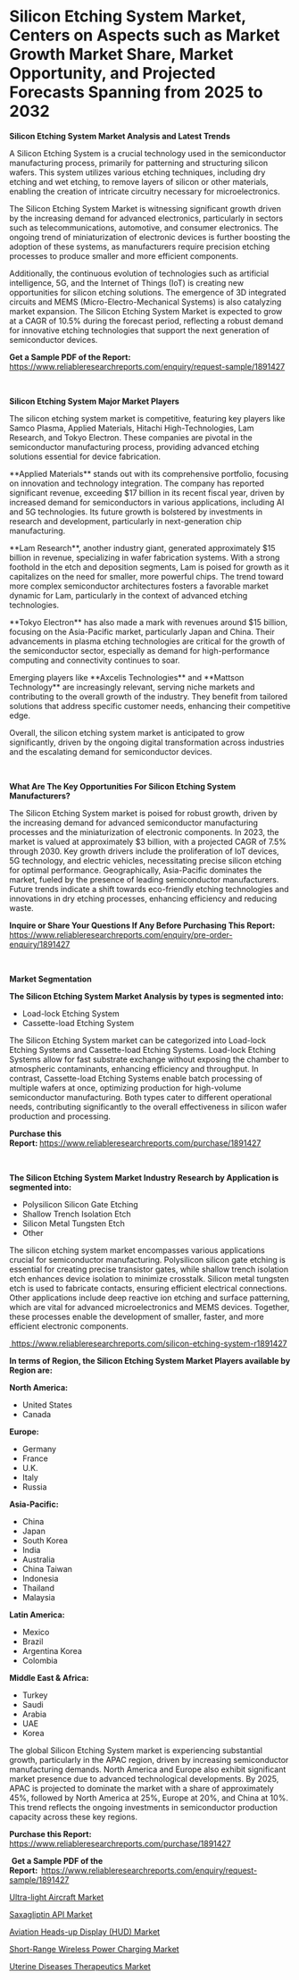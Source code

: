 <p><h1>Silicon Etching System Market, Centers on Aspects such as Market Growth Market Share, Market Opportunity, and Projected Forecasts Spanning from 2025 to 2032</h1></p><p><strong>Silicon Etching System Market Analysis and Latest Trends</strong></p>
<p><p>A Silicon Etching System is a crucial technology used in the semiconductor manufacturing process, primarily for patterning and structuring silicon wafers. This system utilizes various etching techniques, including dry etching and wet etching, to remove layers of silicon or other materials, enabling the creation of intricate circuitry necessary for microelectronics. </p><p>The Silicon Etching System Market is witnessing significant growth driven by the increasing demand for advanced electronics, particularly in sectors such as telecommunications, automotive, and consumer electronics. The ongoing trend of miniaturization of electronic devices is further boosting the adoption of these systems, as manufacturers require precision etching processes to produce smaller and more efficient components.</p><p>Additionally, the continuous evolution of technologies such as artificial intelligence, 5G, and the Internet of Things (IoT) is creating new opportunities for silicon etching solutions. The emergence of 3D integrated circuits and MEMS (Micro-Electro-Mechanical Systems) is also catalyzing market expansion. The Silicon Etching System Market is expected to grow at a CAGR of 10.5% during the forecast period, reflecting a robust demand for innovative etching technologies that support the next generation of semiconductor devices.</p></p>
<p><strong>Get a Sample PDF of the Report:&nbsp;</strong> <a href="https://www.reliableresearchreports.com/enquiry/request-sample/1891427?utm_campaign=8&utm_medium=2&utm_source=Github&utm_content=ia&utm_term=14012025&utm_id=silicon-etching-system">https://www.reliableresearchreports.com/enquiry/request-sample/1891427</a></p>
<p>&nbsp;</p>
<p><strong>Silicon Etching System Major Market Players</strong></p>
<p><p>The silicon etching system market is competitive, featuring key players like Samco Plasma, Applied Materials, Hitachi High-Technologies, Lam Research, and Tokyo Electron. These companies are pivotal in the semiconductor manufacturing process, providing advanced etching solutions essential for device fabrication.</p><p>**Applied Materials** stands out with its comprehensive portfolio, focusing on innovation and technology integration. The company has reported significant revenue, exceeding $17 billion in its recent fiscal year, driven by increased demand for semiconductors in various applications, including AI and 5G technologies. Its future growth is bolstered by investments in research and development, particularly in next-generation chip manufacturing.</p><p>**Lam Research**, another industry giant, generated approximately $15 billion in revenue, specializing in wafer fabrication systems. With a strong foothold in the etch and deposition segments, Lam is poised for growth as it capitalizes on the need for smaller, more powerful chips. The trend toward more complex semiconductor architectures fosters a favorable market dynamic for Lam, particularly in the context of advanced etching technologies.</p><p>**Tokyo Electron** has also made a mark with revenues around $15 billion, focusing on the Asia-Pacific market, particularly Japan and China. Their advancements in plasma etching technologies are critical for the growth of the semiconductor sector, especially as demand for high-performance computing and connectivity continues to soar.</p><p>Emerging players like **Axcelis Technologies** and **Mattson Technology** are increasingly relevant, serving niche markets and contributing to the overall growth of the industry. They benefit from tailored solutions that address specific customer needs, enhancing their competitive edge.</p><p>Overall, the silicon etching system market is anticipated to grow significantly, driven by the ongoing digital transformation across industries and the escalating demand for semiconductor devices.</p></p>
<p>&nbsp;</p>
<p><strong>What Are The Key Opportunities For Silicon Etching System Manufacturers?</strong></p>
<p><p>The Silicon Etching System market is poised for robust growth, driven by the increasing demand for advanced semiconductor manufacturing processes and the miniaturization of electronic components. In 2023, the market is valued at approximately $3 billion, with a projected CAGR of 7.5% through 2030. Key growth drivers include the proliferation of IoT devices, 5G technology, and electric vehicles, necessitating precise silicon etching for optimal performance. Geographically, Asia-Pacific dominates the market, fueled by the presence of leading semiconductor manufacturers. Future trends indicate a shift towards eco-friendly etching technologies and innovations in dry etching processes, enhancing efficiency and reducing waste.</p></p>
<p><strong>Inquire or Share Your Questions If Any Before Purchasing This Report:</strong> <a href="https://www.reliableresearchreports.com/enquiry/pre-order-enquiry/1891427?utm_campaign=8&utm_medium=2&utm_source=Github&utm_content=ia&utm_term=14012025&utm_id=silicon-etching-system">https://www.reliableresearchreports.com/enquiry/pre-order-enquiry/1891427</a></p>
<p>&nbsp;</p>
<p><strong>Market Segmentation</strong></p>
<p><strong>The Silicon Etching System Market Analysis by types is segmented into:</strong></p>
<p><ul><li>Load-lock Etching System</li><li>Cassette-load Etching System</li></ul></p>
<p><p>The Silicon Etching System market can be categorized into Load-lock Etching Systems and Cassette-load Etching Systems. Load-lock Etching Systems allow for fast substrate exchange without exposing the chamber to atmospheric contaminants, enhancing efficiency and throughput. In contrast, Cassette-load Etching Systems enable batch processing of multiple wafers at once, optimizing production for high-volume semiconductor manufacturing. Both types cater to different operational needs, contributing significantly to the overall effectiveness in silicon wafer production and processing.</p></p>
<p><strong>Purchase this Report:&nbsp;</strong><a href="https://www.reliableresearchreports.com/purchase/1891427?utm_campaign=8&utm_medium=2&utm_source=Github&utm_content=ia&utm_term=14012025&utm_id=silicon-etching-system">https://www.reliableresearchreports.com/purchase/1891427</a></p>
<p>&nbsp;</p>
<p><strong>The Silicon Etching System Market Industry Research by Application is segmented into:</strong></p>
<p><ul><li>Polysilicon Silicon Gate Etching</li><li>Shallow Trench Isolation Etch</li><li>Silicon Metal Tungsten Etch</li><li>Other</li></ul></p>
<p><p>The silicon etching system market encompasses various applications crucial for semiconductor manufacturing. Polysilicon silicon gate etching is essential for creating precise transistor gates, while shallow trench isolation etch enhances device isolation to minimize crosstalk. Silicon metal tungsten etch is used to fabricate contacts, ensuring efficient electrical connections. Other applications include deep reactive ion etching and surface patterning, which are vital for advanced microelectronics and MEMS devices. Together, these processes enable the development of smaller, faster, and more efficient electronic components.</p></p>
<p><a href="https://www.reliableresearchreports.com/silicon-etching-system-r1891427?utm_campaign=8&utm_medium=2&utm_source=Github&utm_content=ia&utm_term=14012025&utm_id=silicon-etching-system">&nbsp;https://www.reliableresearchreports.com/silicon-etching-system-r1891427</a></p>
<p><strong>In terms of Region, the Silicon Etching System Market Players available by Region are:</strong></p>
<p>
    <p> <strong> North America: </strong>
        <ul>
            <li>United States</li>
            <li>Canada</li>
        </ul>
        </p> 
    <p> <strong> Europe: </strong>
        <ul>
            <li>Germany</li>
            <li>France</li>
            <li>U.K.</li>
            <li>Italy</li>
            <li>Russia</li>
        </ul>
        </p> 
    <p> <strong> Asia-Pacific: </strong>
        <ul>
            <li>China</li>
            <li>Japan</li>
            <li>South Korea</li>
            <li>India</li>
            <li>Australia</li>
            <li>China Taiwan</li>
            <li>Indonesia</li>
            <li>Thailand</li>
            <li>Malaysia</li>
        </ul>
        </p> 
    <p> <strong> Latin America: </strong>
        <ul>
            <li>Mexico</li>
            <li>Brazil</li>
            <li>Argentina Korea</li>
            <li>Colombia</li>
        </ul>
        </p> 
    <p> <strong> Middle East & Africa: </strong>
        <ul>
            <li>Turkey</li>
            <li>Saudi</li>
            <li>Arabia</li>
            <li>UAE</li>
            <li>Korea</li>
        </ul>
    </p>
    </p>
<p><p>The global Silicon Etching System market is experiencing substantial growth, particularly in the APAC region, driven by increasing semiconductor manufacturing demands. North America and Europe also exhibit significant market presence due to advanced technological developments. By 2025, APAC is projected to dominate the market with a share of approximately 45%, followed by North America at 25%, Europe at 20%, and China at 10%. This trend reflects the ongoing investments in semiconductor production capacity across these key regions.</p></p>
<p><strong>Purchase this Report: </strong><a href="https://www.reliableresearchreports.com/purchase/1891427?utm_campaign=8&utm_medium=2&utm_source=Github&utm_content=ia&utm_term=14012025&utm_id=silicon-etching-system">https://www.reliableresearchreports.com/purchase/1891427</a></p>
<p>&nbsp;<strong>Get a Sample PDF of the Report:&nbsp;&nbsp;</strong><a href="https://www.reliableresearchreports.com/enquiry/request-sample/1891427?utm_campaign=8&utm_medium=2&utm_source=Github&utm_content=ia&utm_term=14012025&utm_id=silicon-etching-system">https://www.reliableresearchreports.com/enquiry/request-sample/1891427</a></p>
<p><strong></strong></p>
<p><p><a href="https://github.com/comasnickie/Market-Research-Report-List-1/blob/main/ultra-light-aircraft-market.md?utm_campaign=8&utm_medium=2&utm_source=Github&utm_content=ia&utm_term=14012025&utm_id=silicon-etching-system">Ultra-light Aircraft Market</a></p><p><a href="https://github.com/bornergabrielle89/Market-Research-Report-List-1/blob/main/saxagliptin-api-market.md?utm_campaign=8&utm_medium=2&utm_source=Github&utm_content=ia&utm_term=14012025&utm_id=silicon-etching-system">Saxagliptin API Market</a></p><p><a href="https://github.com/toldenargelia86/Market-Research-Report-List-1/blob/main/aviation-heads-up-display-hud-market.md?utm_campaign=8&utm_medium=2&utm_source=Github&utm_content=ia&utm_term=14012025&utm_id=silicon-etching-system">Aviation Heads-up Display (HUD) Market</a></p><p><a href="https://github.com/wileonie19657/Market-Research-Report-List-1/blob/main/short-range-wireless-power-charging-market.md?utm_campaign=8&utm_medium=2&utm_source=Github&utm_content=ia&utm_term=14012025&utm_id=silicon-etching-system">Short-Range Wireless Power Charging Market</a></p><p><a href="https://github.com/mcfred89/Market-Research-Report-List-1/blob/main/uterine-diseases-therapeutics-market.md?utm_campaign=8&utm_medium=2&utm_source=Github&utm_content=ia&utm_term=14012025&utm_id=silicon-etching-system">Uterine Diseases Therapeutics Market</a></p></p>